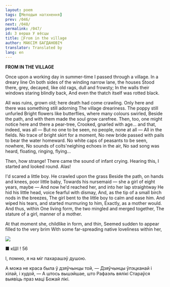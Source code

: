 ```yaml
---
layout: poem
tags: [Мелодыя натхнення]
prev: /046/
next: /048/
permalink: /047/
id: З верша У вёсцы
title: 🚧From in the village
author: МАКСІМ БАГДАНОВІЧ
translator: Translated by 
lang: en
---
```



 
**FROM  IN  THE VILLAGE**

Once upon a working day in summer-time I passed through a village. In a dreary line On both sides of the winding narrow lane, the houses Stood there, grey, decayed, like old rags, dull and frowsty; In the walls their windows staring blindly back, And even the thatch itself was rotted black.

All was ruins, grown old; here death had come crawling. Only here and there was something still adorning The village dreariness. The poppy still unfurled Bright flowers like butterflies, where many colours swirled, Beside the path, and with them made the soul grow carefree. Then, too, one might notice here and there a pear-tree, Crooked, gnarled with age... and that, indeed, was all — But no one to be seen, no people, none at all — All in the fields. No trace of bright skirt for a moment, No new bride passed with pails to bear the water homeward. No white caps of peasants to be seen, nowhere, No sounds of colts'neighing echoes in the air, No sad song was heard, floating, ringing, flying...

Then, how strange! There came the sound of infant crying. Hearing this, I started and looked round. Alas!

I'd scared a little boy. He crawled upon the grass Beside the path, on hands and knees, poor little baby, Towards his nursemaid — she a girl of eight years, maybe — And now he'd reached her, and into her lap straightway He hid his little head, voice fearful with dismay, And, as the tip of a small birch nods in the breezes, The girl bent to the little boy to calm and ease him. And wiped his tears, and started murmuring to him, Exactly, as a mother would. And thus, within One living form, the two mingled and merged together, The stature of a girl, manner of a mother.

At that moment she, childlike in form, and thin, Seemed sudden to appear filled to the very brim With some far-spreading native loveliness within her,

![](2022-%D0%9C%D1%96%D0%BD%D1%81%D0%BA-%D0%BB%D1%83%D1%87%D0%BD%D0%B0%D1%81%D1%86%D1%8C-%D0%BC%D1%96%D0%BA%D0%BE%D0%BB%D0%B0-%D0%BC%D1%8F%D1%82%D0%BB%D1%96%D1%86%D0%BA%D1%96_html_924b9d8a724686a8.png)

■  кШІ ! 56

  
I, помню, я на міг пахарашэў душою.

А можа не краса была ў дзяўчынцы той, — Дзяўчынцы ўпэцканай і хілай, і худой, — А штось вышэйшае, што Рафаэль вялікі Стараўся выявіць праз маці Божай лікі.
